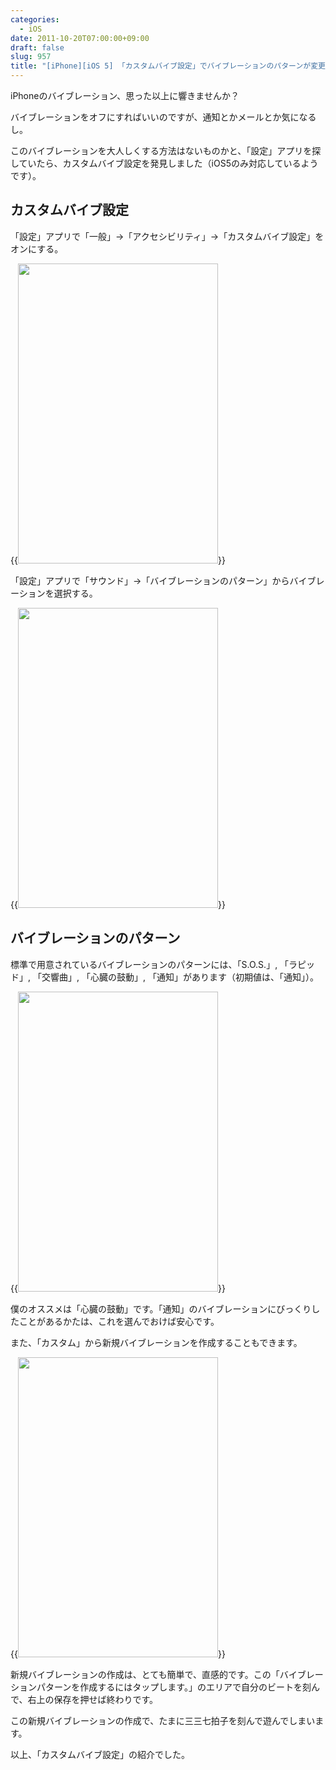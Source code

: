 ```yaml
---
categories:
  - iOS
date: 2011-10-20T07:00:00+09:00
draft: false
slug: 957
title: "[iPhone][iOS 5] 「カスタムバイブ設定」でバイブレーションのパターンが変更できます"
---
```


iPhoneのバイブレーション、思った以上に響きませんか？

バイブレーションをオフにすればいいのですが、通知とかメールとか気になるし。

このバイブレーションを大人しくする方法はないものかと、「設定」アプリを探していたら、カスタムバイブ設定を発見しました（iOS5のみ対応しているようです）。

## カスタムバイブ設定

「設定」アプリで「一般」→「アクセシビリティ」→「カスタムバイブ設定」をオンにする。

{{<img alt="" src="/images/2011/10/0957_1.jpg" width="320" height="480">}}

「設定」アプリで「サウンド」→「バイブレーションのパターン」からバイブレーションを選択する。

{{<img alt="" src="/images/2011/10/0957_2.jpg" width="320" height="480">}}

## バイブレーションのパターン

標準で用意されているバイブレーションのパターンには、「S.O.S.」, 「ラピッド」, 「交響曲」, 「心臓の鼓動」, 「通知」があります（初期値は、「通知」）。

{{<img alt="" src="/images/2011/10/0957_3.jpg" width="320" height="480">}}

僕のオススメは「心臓の鼓動」です。「通知」のバイブレーションにびっくりしたことがあるかたは、これを選んでおけば安心です。

また、「カスタム」から新規バイブレーションを作成することもできます。

{{<img alt="" src="/images/2011/10/0957_4.jpg" width="320" height="480">}}

新規バイブレーションの作成は、とても簡単で、直感的です。この「バイブレーションパターンを作成するにはタップします。」のエリアで自分のビートを刻んで、右上の保存を押せば終わりです。

この新規バイブレーションの作成で、たまに三三七拍子を刻んで遊んでしまいます。

以上、「カスタムバイブ設定」の紹介でした。
